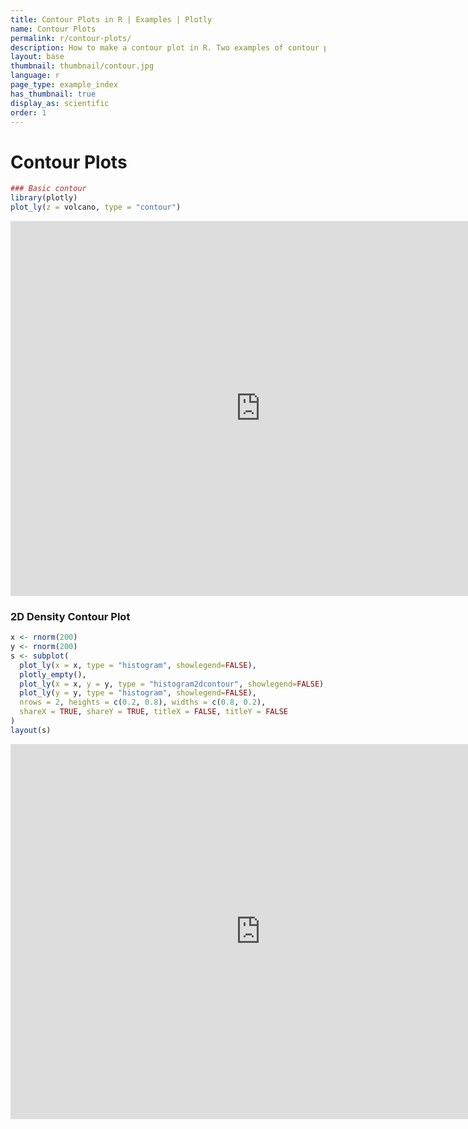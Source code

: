 ```yaml
---
title: Contour Plots in R | Examples | Plotly
name: Contour Plots
permalink: r/contour-plots/
description: How to make a contour plot in R. Two examples of contour plots of matrices and 2D distributions.
layout: base
thumbnail: thumbnail/contour.jpg
language: r
page_type: example_index
has_thumbnail: true
display_as: scientific
order: 1
---
```



# Contour Plots


```r
### Basic contour
library(plotly)
plot_ly(z = volcano, type = "contour")
```

<iframe height="600" id="igraph" scrolling="no" seamless="seamless" src="https://plot.ly/~RPlotBot/209.embed" width="800" frameBorder="0"></iframe>

### 2D Density Contour Plot


```r
x <- rnorm(200)
y <- rnorm(200)
s <- subplot(
  plot_ly(x = x, type = "histogram", showlegend=FALSE),
  plotly_empty(),
  plot_ly(x = x, y = y, type = "histogram2dcontour", showlegend=FALSE),
  plot_ly(y = y, type = "histogram", showlegend=FALSE),
  nrows = 2, heights = c(0.2, 0.8), widths = c(0.8, 0.2),
  shareX = TRUE, shareY = TRUE, titleX = FALSE, titleY = FALSE
)
layout(s)
```

<iframe height="600" id="igraph" scrolling="no" seamless="seamless" src="https://plot.ly/~RPlotBot/3014.embed" width="800" frameBorder="0"></iframe>
